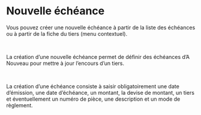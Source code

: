 # Nouvelle échéance

Vous pouvez créer une nouvelle échéance à partir de la liste des échéances 
 ou à partir de la fiche du tiers (menu contextuel).


 


La création d’une nouvelle échéance permet de définir des échéances 
 d’A Nouveau pour mettre à jour l’encours d’un tiers.


 


La création d’une échéance consiste à saisir 
 obligatoirement une date d’émission, une date d’échéance, un montant, 
 la devise de montant, un tiers et éventuellement un numéro de pièce, une 
 description et un mode de règlement.


